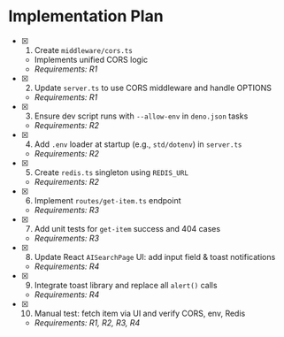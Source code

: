# Implementation Plan

- [x] 1. Create `middleware/cors.ts`
  - Implements unified CORS logic
  - _Requirements: R1_

- [x] 2. Update `server.ts` to use CORS middleware and handle OPTIONS
  - _Requirements: R1_

- [x] 3. Ensure dev script runs with `--allow-env` in `deno.json` tasks
  - _Requirements: R2_

- [x] 4. Add `.env` loader at startup (e.g., `std/dotenv`) in `server.ts`
  - _Requirements: R2_

- [x] 5. Create `redis.ts` singleton using `REDIS_URL`
  - _Requirements: R2_

- [x] 6. Implement `routes/get-item.ts` endpoint
  - _Requirements: R3_

- [x] 7. Add unit tests for `get-item` success and 404 cases
  - _Requirements: R3_

- [x] 8. Update React `AISearchPage` UI: add input field & toast notifications
  - _Requirements: R4_

- [x] 9. Integrate toast library and replace all `alert()` calls
  - _Requirements: R4_

- [x] 10. Manual test: fetch item via UI and verify CORS, env, Redis
  - _Requirements: R1, R2, R3, R4_
